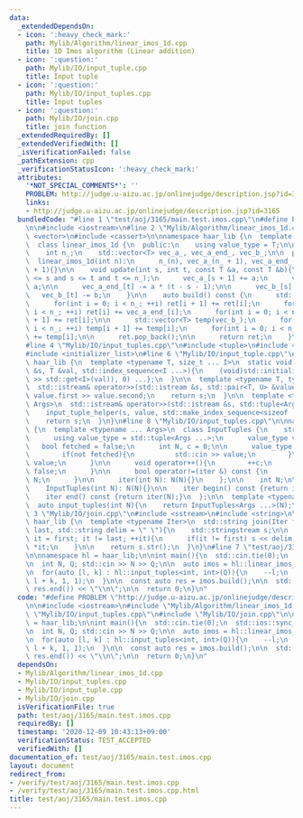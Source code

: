 ```yaml
---
data:
  _extendedDependsOn:
  - icon: ':heavy_check_mark:'
    path: Mylib/Algorithm/linear_imos_1d.cpp
    title: 1D Imos algorithm (Linear addition)
  - icon: ':question:'
    path: Mylib/IO/input_tuple.cpp
    title: Input tuple
  - icon: ':question:'
    path: Mylib/IO/input_tuples.cpp
    title: Input tuples
  - icon: ':question:'
    path: Mylib/IO/join.cpp
    title: join function
  _extendedRequiredBy: []
  _extendedVerifiedWith: []
  _isVerificationFailed: false
  _pathExtension: cpp
  _verificationStatusIcon: ':heavy_check_mark:'
  attributes:
    '*NOT_SPECIAL_COMMENTS*': ''
    PROBLEM: http://judge.u-aizu.ac.jp/onlinejudge/description.jsp?id=3165
    links:
    - http://judge.u-aizu.ac.jp/onlinejudge/description.jsp?id=3165
  bundledCode: "#line 1 \"test/aoj/3165/main.test.imos.cpp\"\n#define PROBLEM \"http://judge.u-aizu.ac.jp/onlinejudge/description.jsp?id=3165\"\
    \n\n#include <iostream>\n#line 2 \"Mylib/Algorithm/linear_imos_1d.cpp\"\n#include\
    \ <vector>\n#include <cassert>\n\nnamespace haar_lib {\n  template <typename T>\n\
    \  class linear_imos_1d {\n  public:\n    using value_type = T;\n\n  private:\n\
    \    int n_;\n    std::vector<T> vec_a_, vec_a_end_, vec_b_;\n\n  public:\n  \
    \  linear_imos_1d(int n):\n      n_(n), vec_a_(n_ + 1), vec_a_end_(n_ + 1), vec_b_(n_\
    \ + 1){}\n\n    void update(int s, int t, const T &a, const T &b){\n      assert(0\
    \ <= s and s <= t and t <= n_);\n      vec_a_[s + 1] += a;\n      vec_a_[t] -=\
    \ a;\n\n      vec_a_end_[t] -= a * (t - s - 1);\n\n      vec_b_[s] += b;\n   \
    \   vec_b_[t] -= b;\n    }\n\n    auto build() const {\n      std::vector<T> ret(vec_a_);\n\
    \      for(int i = 0; i < n_; ++i) ret[i + 1] += ret[i];\n      for(int i = 0;\
    \ i < n_; ++i) ret[i] += vec_a_end_[i];\n      for(int i = 0; i < n_; ++i) ret[i\
    \ + 1] += ret[i];\n\n      std::vector<T> temp(vec_b_);\n      for(int i = 0;\
    \ i < n_; ++i) temp[i + 1] += temp[i];\n      for(int i = 0; i < n_; ++i) ret[i]\
    \ += temp[i];\n\n      ret.pop_back();\n\n      return ret;\n    }\n  };\n}\n\
    #line 4 \"Mylib/IO/input_tuples.cpp\"\n#include <tuple>\n#include <utility>\n\
    #include <initializer_list>\n#line 6 \"Mylib/IO/input_tuple.cpp\"\n\nnamespace\
    \ haar_lib {\n  template <typename T, size_t ... I>\n  static void input_tuple_helper(std::istream\
    \ &s, T &val, std::index_sequence<I ...>){\n    (void)std::initializer_list<int>{(void(s\
    \ >> std::get<I>(val)), 0) ...};\n  }\n\n  template <typename T, typename U>\n\
    \  std::istream& operator>>(std::istream &s, std::pair<T, U> &value){\n    s >>\
    \ value.first >> value.second;\n    return s;\n  }\n\n  template <typename ...\
    \ Args>\n  std::istream& operator>>(std::istream &s, std::tuple<Args ...> &value){\n\
    \    input_tuple_helper(s, value, std::make_index_sequence<sizeof ... (Args)>());\n\
    \    return s;\n  }\n}\n#line 8 \"Mylib/IO/input_tuples.cpp\"\n\nnamespace haar_lib\
    \ {\n  template <typename ... Args>\n  class InputTuples {\n    struct iter {\n\
    \      using value_type = std::tuple<Args ...>;\n      value_type value;\n   \
    \   bool fetched = false;\n      int N, c = 0;\n\n      value_type operator*(){\n\
    \        if(not fetched){\n          std::cin >> value;\n        }\n        return\
    \ value;\n      }\n\n      void operator++(){\n        ++c;\n        fetched =\
    \ false;\n      }\n\n      bool operator!=(iter &) const {\n        return c <\
    \ N;\n      }\n\n      iter(int N): N(N){}\n    };\n\n    int N;\n\n  public:\n\
    \    InputTuples(int N): N(N){}\n\n    iter begin() const {return iter(N);}\n\
    \    iter end() const {return iter(N);}\n  };\n\n  template <typename ... Args>\n\
    \  auto input_tuples(int N){\n    return InputTuples<Args ...>(N);\n  }\n}\n#line\
    \ 3 \"Mylib/IO/join.cpp\"\n#include <sstream>\n#include <string>\n\nnamespace\
    \ haar_lib {\n  template <typename Iter>\n  std::string join(Iter first, Iter\
    \ last, std::string delim = \" \"){\n    std::stringstream s;\n\n    for(auto\
    \ it = first; it != last; ++it){\n      if(it != first) s << delim;\n      s <<\
    \ *it;\n    }\n\n    return s.str();\n  }\n}\n#line 7 \"test/aoj/3165/main.test.imos.cpp\"\
    \n\nnamespace hl = haar_lib;\n\nint main(){\n  std::cin.tie(0);\n  std::ios::sync_with_stdio(false);\n\
    \n  int N, Q; std::cin >> N >> Q;\n\n  auto imos = hl::linear_imos_1d<int64_t>(N);\n\
    \n  for(auto [l, k] : hl::input_tuples<int, int>(Q)){\n    --l;\n    imos.update(l,\
    \ l + k, 1, 1);\n  }\n\n  const auto res = imos.build();\n\n  std::cout << hl::join(res.begin(),\
    \ res.end()) << \"\\n\";\n\n  return 0;\n}\n"
  code: "#define PROBLEM \"http://judge.u-aizu.ac.jp/onlinejudge/description.jsp?id=3165\"\
    \n\n#include <iostream>\n#include \"Mylib/Algorithm/linear_imos_1d.cpp\"\n#include\
    \ \"Mylib/IO/input_tuples.cpp\"\n#include \"Mylib/IO/join.cpp\"\n\nnamespace hl\
    \ = haar_lib;\n\nint main(){\n  std::cin.tie(0);\n  std::ios::sync_with_stdio(false);\n\
    \n  int N, Q; std::cin >> N >> Q;\n\n  auto imos = hl::linear_imos_1d<int64_t>(N);\n\
    \n  for(auto [l, k] : hl::input_tuples<int, int>(Q)){\n    --l;\n    imos.update(l,\
    \ l + k, 1, 1);\n  }\n\n  const auto res = imos.build();\n\n  std::cout << hl::join(res.begin(),\
    \ res.end()) << \"\\n\";\n\n  return 0;\n}\n"
  dependsOn:
  - Mylib/Algorithm/linear_imos_1d.cpp
  - Mylib/IO/input_tuples.cpp
  - Mylib/IO/input_tuple.cpp
  - Mylib/IO/join.cpp
  isVerificationFile: true
  path: test/aoj/3165/main.test.imos.cpp
  requiredBy: []
  timestamp: '2020-12-09 10:43:13+09:00'
  verificationStatus: TEST_ACCEPTED
  verifiedWith: []
documentation_of: test/aoj/3165/main.test.imos.cpp
layout: document
redirect_from:
- /verify/test/aoj/3165/main.test.imos.cpp
- /verify/test/aoj/3165/main.test.imos.cpp.html
title: test/aoj/3165/main.test.imos.cpp
---
```

